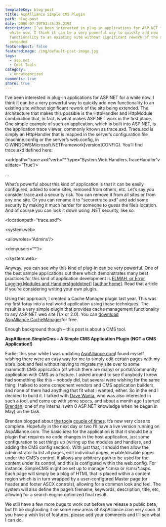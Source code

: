 ```yaml
---
templateKey: blog-post
title: AspAlliance Simple CMS Plugin
path: blog-post
date: 2006-07-19T03:45:25.219Z
description: I’ve been interested in plug-in applications for ASP.NET for a
  while now. I think it can be a very powerful way to quickly add new
  functionality to an existing site without significant rework of the site being
  extended
featuredpost: false
featuredimage: /img/default-post-image.jpg
tags:
  - asp.net
  - Cool Tools
category:
  - Uncategorized
comments: true
share: true
---
```

<!--StartFragment-->

I’ve been interested in plug-in applications for ASP.NET for a while now. I think it can be a very powerful way to quickly add new functionality to an existing site without significant rework of the site being extended. The architecture that makes this possible is the HttpHandler and HttpModule combination that, in fact, is what makes ASP.NET work in the first place. One simple example of such an application, which is built into ASP.NET, is the application trace viewer, commonly known as trace.axd. Trace.axd is simply an HttpHandler that is mapped in the server’s configuration file (machine.config or the server’s web.config, in C:WINDOWSMicrosoft.NETFramework\[version]CONFIG). You’ll find trace.axd defined here:



<httpHandlers>

<addpath=“trace.axd“verb=“*“type=“System.Web.Handlers.TraceHandler“validate=“True“/>

…

</httpHandlers>

What’s powerful about this kind of application is that it can be easily configured, added to some sites, removed from others, etc. Let’s say you consider trace.axd a security risk. You can remove it from all sites or from any one site. Or you can rename it to “securetrace.axd” and add some security by making it much harder for someone to guess the file’s location. And of course you can lock it down using .NET security, like so:



<locationpath=“trace.axd“>

<system.web>

<authorization>

<allowroles=“Admins“/>

<denyusers=“*“/>

</authorization>

</system.web>

</location>

Anyway, you can see why this kind of plug-in can be very powerful. One of the best sample applications out there which demonstrates many best practices for this kind of application development is [ELMAH, or Error Logging Modules and Handlers](http://msdn.microsoft.com/library/en-us/dnaspp/html/elmah.asp)[[gotdotnet](http://www.gotdotnet.com/workspaces/workspace.aspx?id=f18bab11-162c-4267-a46e-72438c38df6f)] [[author home](http://www.raboof.com/Projects/Elmah/Elmah.aspx)]. Read that article if you’re considering writing your own plugin.

Using this approach, I created a Cache Manager plugin last year. This was my first foray into a real world application using these techniques. The result is a very simple plugin that provides cache management functionality to any ASP.NET web site (1.x or 2.0). You can [download AspAlliance.CacheManager](http://aspalliance.com/cachemanager)for free.

Enough background though – this post is about a CMS tool.

**AspAlliance.SimpleCms – A Simple CMS Application Plugin (NOT a CMS Application!)**

Earlier this year while I was updating [AspAlliance.com](http://aspalliance.com/)I found myself wishing there were an easy way for me to simply edit certain pages with my site’s look and feel without having to migrate my site over to some mammoth CMS application (of which there are many) or portal/community application with CMS as a feature. I asked around to see if anybody I knew had something like this – nobody did, but several were wishing for the same thing. I talked to some component vendors and CMS application builders, and none of them had anything that fit what I wanted, either. So in the end I decided to build it. I talked with [Dave Wanta](http://weblogs.asp.net/dwanta), who was also interested in such a tool, and came up with some specs, and about a month ago I started [Brendan](http://aspadvice.com/blogs/name/default.aspx), one of my interns, (with 0 ASP.NET knowledge when he began in May) on the task.

Brendan blogged about [the tool](http://aspadvice.com/blogs/name/archive/2006/06/29/19109.aspx)a [couple of times](http://aspadvice.com/blogs/name/archive/2006/07/12/19518.aspx). It’s now very close to complete. Hopefully in the next day or two I’ll have a live version running on AspAlliance.com. The basic idea for the application is that it should be a plugin that requires no code changes in the host application, just some configuration to set things up (wiring up the modules and handlers, and adding the CMS config section). With just that, it should then allow the administrator to list all pages, edit individual pages, enable/disable pages under the CMS’s control. It allows any arbitrary path to be used for the content under its control, and this is configured within the web.config. For instance, SimpleCMS might be set up to manage \*.cmsx or /cms/\*.aspx. Each page will simply be a blog of HTML that is placed within a content region which is in turn wrapped by a user-configured Master page (or header and footer ASCX controls), allowing for a common look and feel. The system will also define the page’s filename, keywords, description, title, etc, allowing for a search engine optimized final result.

We still have a few more bugs to work out before we release a public beta, but I’ll be dogfooding it on some new areas of AspAlliance.com very soon. If you have a wish list of features, please add your comments and I’ll see what I can do.

<!--EndFragment-->